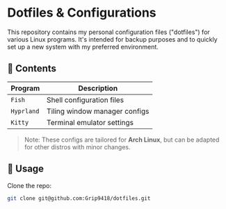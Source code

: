 # Dotfiles & Configurations

This repository contains my personal configuration files ("dotfiles") for various Linux programs. It's intended for backup purposes and to quickly set up a new system with my preferred environment.

## 📁 Contents

| Program           | Description                              |
|-------------------|------------------------------------------|
| `Fish`            | Shell configuration files                |
| `Hyprland`        | Tiling window manager configs            |
| `Kitty`           | Terminal emulator settings               |


> Note: These configs are tailored for **Arch Linux**, but can be adapted for other distros with minor changes.

## 🔧 Usage

Clone the repo:

```bash
git clone git@github.com:Grip9418/dotfiles.git 

